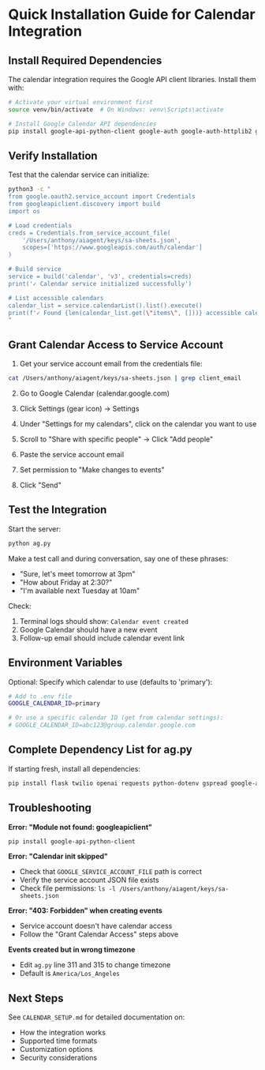 # Quick Installation Guide for Calendar Integration

## Install Required Dependencies

The calendar integration requires the Google API client libraries. Install them with:

```bash
# Activate your virtual environment first
source venv/bin/activate  # On Windows: venv\Scripts\activate

# Install Google Calendar API dependencies
pip install google-api-python-client google-auth google-auth-httplib2 google-auth-oauthlib
```

## Verify Installation

Test that the calendar service can initialize:

```bash
python3 -c "
from google.oauth2.service_account import Credentials
from googleapiclient.discovery import build
import os

# Load credentials
creds = Credentials.from_service_account_file(
    '/Users/anthony/aiagent/keys/sa-sheets.json',
    scopes=['https://www.googleapis.com/auth/calendar']
)

# Build service
service = build('calendar', 'v3', credentials=creds)
print('✓ Calendar service initialized successfully')

# List accessible calendars
calendar_list = service.calendarList().list().execute()
print(f'✓ Found {len(calendar_list.get(\"items\", []))} accessible calendars')
"
```

## Grant Calendar Access to Service Account

1. Get your service account email from the credentials file:
```bash
cat /Users/anthony/aiagent/keys/sa-sheets.json | grep client_email
```

2. Go to Google Calendar (calendar.google.com)

3. Click Settings (gear icon) → Settings

4. Under "Settings for my calendars", click on the calendar you want to use

5. Scroll to "Share with specific people" → Click "Add people"

6. Paste the service account email

7. Set permission to "Make changes to events"

8. Click "Send"

## Test the Integration

Start the server:
```bash
python ag.py
```

Make a test call and during conversation, say one of these phrases:
- "Sure, let's meet tomorrow at 3pm"
- "How about Friday at 2:30?"
- "I'm available next Tuesday at 10am"

Check:
1. Terminal logs should show: `Calendar event created`
2. Google Calendar should have a new event
3. Follow-up email should include calendar event link

## Environment Variables

Optional: Specify which calendar to use (defaults to 'primary'):

```bash
# Add to .env file
GOOGLE_CALENDAR_ID=primary

# Or use a specific calendar ID (get from calendar settings):
# GOOGLE_CALENDAR_ID=abc123@group.calendar.google.com
```

## Complete Dependency List for ag.py

If starting fresh, install all dependencies:

```bash
pip install flask twilio openai requests python-dotenv gspread google-auth sendgrid google-api-python-client google-auth-httplib2
```

## Troubleshooting

**Error: "Module not found: googleapiclient"**
```bash
pip install google-api-python-client
```

**Error: "Calendar init skipped"**
- Check that `GOOGLE_SERVICE_ACCOUNT_FILE` path is correct
- Verify the service account JSON file exists
- Check file permissions: `ls -l /Users/anthony/aiagent/keys/sa-sheets.json`

**Error: "403: Forbidden" when creating events**
- Service account doesn't have calendar access
- Follow the "Grant Calendar Access" steps above

**Events created but in wrong timezone**
- Edit `ag.py` line 311 and 315 to change timezone
- Default is `America/Los_Angeles`

## Next Steps

See `CALENDAR_SETUP.md` for detailed documentation on:
- How the integration works
- Supported time formats
- Customization options
- Security considerations
